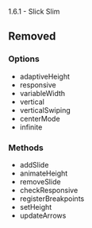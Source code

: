 1.6.1 - Slick Slim

## Removed

### Options

- adaptiveHeight
- responsive
- variableWidth
- vertical
- verticalSwiping
- centerMode
- infinite

### Methods

- addSlide
- animateHeight
- removeSlide
- checkResponsive
- registerBreakpoints
- setHeight
- updateArrows
